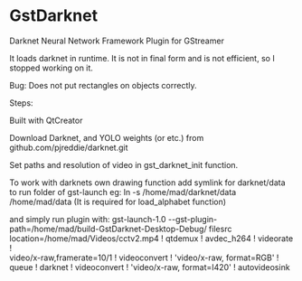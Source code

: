 # GstDarknet

Darknet Neural Network Framework Plugin for GStreamer

It loads darknet in runtime. It is not in final form and is not efficient, so I stopped working on it.

Bug: Does not put rectangles on objects correctly.

Steps:

Built with QtCreator

Download Darknet, and YOLO weights (or etc.) from github.com/pjreddie/darknet.git

Set paths and resolution of video in gst_darknet_init function.

To work with darknets own drawing function add symlink for darknet/data to run folder of gst-launch
eg: ln -s /home/mad/darknet/data /home/mad/data
(It is required for load_alphabet function)

and simply run plugin with:
gst-launch-1.0 --gst-plugin-path=/home/mad/build-GstDarknet-Desktop-Debug/ filesrc location=/home/mad/Videos/cctv2.mp4 ! qtdemux ! avdec_h264 ! videorate ! \
 video/x-raw,framerate=10/1 ! videoconvert ! 'video/x-raw, format=RGB' ! queue ! darknet ! videoconvert ! 'video/x-raw, format=I420' ! autovideosink
